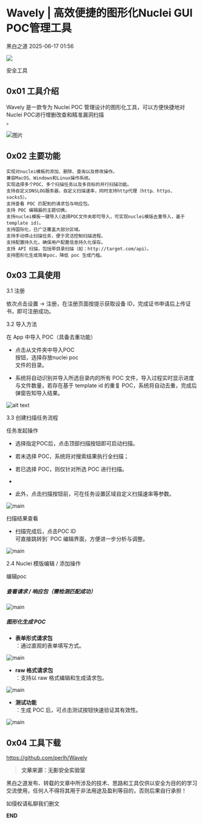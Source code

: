 #  Wavely | 高效便捷的图形化Nuclei GUI POC管理工具  
 黑白之道   2025-06-17 01:56  
  
![](https://mmbiz.qpic.cn/mmbiz_gif/3xxicXNlTXLicwgPqvK8QgwnCr09iaSllrsXJLMkThiaHibEntZKkJiaicEd4ibWQxyn3gtAWbyGqtHVb0qqsHFC9jW3oQ/640?wx_fmt=gif "")  
  
安全工具  
  
  
  
## 0x01 工具介绍  
  
Wavely 是一款专为 Nuclei POC 管理设计的图形化工具，可以方便快捷地对  
Nuclei POC进行增删改查和精准漏洞扫描  
。  
  
![图片](https://mmbiz.qpic.cn/mmbiz_png/awCdqJkJFER1ldWvdqudtuAyFAibScqGgPn0qrpqWKicDeYcqRSicDrNRs8OEOYUby1lChmsm017OiaZoicybJibKJicA/640?wx_fmt=png&from=appmsg&wxfrom=13&tp=wxpic&watermark=1 "")  
## 0x02 主要功能  
  
```
实现对nuclei模板的添加、删除、查询以及修改操作。
兼容MacOS、Windows和Linux操作系统。
实现选择多个POC、多个扫描任务以及多目标的并行扫描功能。
支持自定义DNSLOG服务器，自定义扫描速率，同时支持http代理（http、https、socks5）。
支持查看 POC 匹配到的请求包与响应包。
支持 POC 编辑器的主题切换。
支持nuclei模板一键导入(选择POC文件夹即可导入，可实现nuclei模版去重导入，基于template id)。
支持国际化，已广泛覆盖大部分区域。
支持手动停止扫描任务，便于灵活控制扫描进程。
支持配置持久化，确保用户配置信息持久化保存。
支持 API 扫描，包括带目录扫描（如：http://target.com/api）。
支持图形化生成简单poc，降低 poc 生成门槛。
```  
  
## 0x03 工具使用  
  
3.1 注册  
  
依次点击设置 -> 注册，在注册页面按提示获取设备 ID，完成证书申请后上传证书，即可注册成功。  
  
3.2 导入方法  
  
在 App 中导入 POC（具备去重功能）  
- 点击从文件夹中导入POC  
按钮，选择存放nuclei poc  
文件的目录。  
  
- 系统将自动识别并导入所选目录内的所有 POC 文件，导入过程实时显示进度与文件数量，若存在基于 template id 的重复 POC，系统将自动去重，完成后弹窗告知导入结果。  
  
![alt text](https://mmbiz.qpic.cn/mmbiz_png/awCdqJkJFER1ldWvdqudtuAyFAibScqGgz1BFCNtQNG6IfnexQybbFj80GzfSZPYuckgmBB7L2RbJicW1WesevQw/640?wx_fmt=png&from=appmsg&watermark=1&tp=wxpic&wxfrom=5&wx_lazy=1 "")  
  
3.3 创建扫描任务流程  
  
任务发起操作  
- 选择指定POC后，点击顶部扫描按钮即可启动扫描。  
  
- 若未选择 POC，系统将对搜索结果执行全扫描；  
  
- 若已选择 POC，则仅针对所选 POC 进行扫描。  
  
-   
- 此外，点击扫描按钮前，可在任务设置区域自定义扫描速率等参数。  
  
![main](https://mmbiz.qpic.cn/mmbiz_png/awCdqJkJFER1ldWvdqudtuAyFAibScqGglgMjjaWxjHQeiasmzuEQyYiag1nvBXmoTebgQHvicT1BOOIIVL4pGOASQ/640?wx_fmt=png&from=appmsg&watermark=1&tp=wxpic&wxfrom=5&wx_lazy=1 "")  
  
扫描结果查看  
- 扫描完成后，点击POC ID  
可直接跳转到` POC 编辑界面，方便进一步分析与调整。  
  
![main](https://mmbiz.qpic.cn/mmbiz_png/awCdqJkJFER1ldWvdqudtuAyFAibScqGgSPptkw78anZxnRC3xsfIYH9sGhBIicVrc52GNeN5ibKy47rjGIOhQr2g/640?wx_fmt=png&from=appmsg&watermark=1&tp=wxpic&wxfrom=5&wx_lazy=1 "")  
  
2.4 Nuclei 模版编辑 / 添加操作  
  
编辑poc  
  
##### 查看请求 / 响应包（需检测匹配成功）  
  
![main](https://mmbiz.qpic.cn/mmbiz_png/awCdqJkJFER1ldWvdqudtuAyFAibScqGghGb8nwNe1BcRTMqxE0Le3p3upqibW8Hqico6wicicp0pW1wfUzZjiaNKMgA/640?wx_fmt=png&from=appmsg&watermark=1&tp=wxpic&wxfrom=5&wx_lazy=1 "")  
##### 图形化生成 POC  
- **表单形式请求包**  
：通过直观的表单填写方式。  
  
![main](https://mmbiz.qpic.cn/mmbiz_png/awCdqJkJFER1ldWvdqudtuAyFAibScqGg1HJsq25dKFGNDCejxVu58UkkDVqpIueRsvgSOibxYzDMiczrTtZEfeUg/640?wx_fmt=png&from=appmsg&watermark=1&tp=wxpic&wxfrom=5&wx_lazy=1 "")  
- **raw 格式请求包**  
：支持以 raw 格式编辑和生成请求包。  
  
![main](https://mmbiz.qpic.cn/mmbiz_png/awCdqJkJFER1ldWvdqudtuAyFAibScqGgQHJa024Eh2u5GyXNWatFiasGm1FxF2BNPaoz8C7HHRrF3rIfOyWGicNg/640?wx_fmt=png&from=appmsg&watermark=1&tp=wxpic&wxfrom=5&wx_lazy=1 "")  
  
- **测试功能**  
：生成 POC 后，可点击测试按钮快速验证其有效性。  
  
![main](https://mmbiz.qpic.cn/mmbiz_png/rlSBJ0fllln5icf8pDd2horQvfT3YzKlkvwy8CU4aprY4Q4nHJlMfZUaDrpM9FO0Z4yFXbbbiaYicp6rX8NIic6ZHQ/640?wx_fmt=png&from=appmsg&watermark=1&wxfrom=5&wx_lazy=1&tp=wxpic "")  
  
## 0x04 工具下载  
  
https://github.com/perlh/Wavely  
  
  
> **文章来源：无影安全实验室**  
  
  
  
黑白之道发布、转载的文章中所涉及的技术、思路和工具仅供以安全为目的的学习交流使用，任何人不得将其用于非法用途及盈利等目的，否则后果自行承担！  
  
如侵权请私聊我们删文  
  
  
**END**  
  
  
